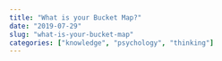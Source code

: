 ```yaml
---
title: "What is your Bucket Map?"
date: "2019-07-29"
slug: "what-is-your-bucket-map"
categories: ["knowledge", "psychology", "thinking"]
---
```

